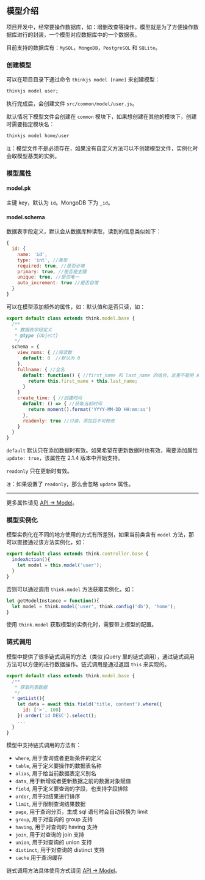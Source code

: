 ## 模型介绍

项目开发中，经常要操作数据库，如：增删改查等操作。模型就是为了方便操作数据库进行的封装，一个模型对应数据库中的一个数据表。

目前支持的数据库有：`MySQL`，`MongoDB`，`PostgreSQL` 和 `SQLite`。

### 创建模型

可以在项目目录下通过命令 `thinkjs model [name]` 来创建模型：

```sh
thinkjs model user;
```

执行完成后，会创建文件 `src/common/model/user.js`。

默认情况下模型文件会创建在 `common` 模块下，如果想创建在其他的模块下，创建时需要指定模块名：

```sh
thinkjs model home/user
```


`注`：模型文件不是必须存在，如果没有自定义方法可以不创建模型文件，实例化时会取模型基类的实例。


### 模型属性

#### model.pk

主键 key，默认为 `id`。MongoDB 下为 `_id`。

#### model.schema

数据表字段定义，默认会从数据库种读取，读到的信息类似如下：

```js
{
  id: {
    name: 'id',
    type: 'int', //类型
    required: true, //是否必填
    primary: true, //是否是主键
    unique: true, //是否唯一
    auto_increment: true //是否自增
  }
}
```

可以在模型添加额外的属性，如：默认值和是否只读，如：

```js
export default class extends think.model.base {
  /**
   * 数据表字段定义
   * @type {Object}
   */
  schema = {
    view_nums: { //阅读数
      default: 0  //默认为 0
    },
    fullname: { //全名
      default: function() { //first_name 和 last_name 的组合，这里不能用 Arrows Function
        return this.first_name + this.last_name;
      }
    }
    create_time: { //创建时间
      default: () => { //获取当前时间
        return moment().format('YYYY-MM-DD HH:mm:ss')
      },
      readonly: true //只读，添加后不可修改
    }
  }
}
```

`default` 默认只在添加数据时有效。如果希望在更新数据时也有效，需要添加属性 `update: true`，该属性在 2.1.4 版本中开始支持。

`readonly` 只在更新时有效。

`注`：如果设置了 `readonly`，那么会忽略 `update` 属性。

-----

更多属性请见 [API -> Model](./api_model.html)。

### 模型实例化

模型实例化在不同的地方使用的方式有所差别，如果当前类含有 `model` 方法，那可以直接通过该方法实例化，如：

```js
export default class extends think.controller.base {
  indexAction(){
    let model = this.model('user');
  }
}
```

否则可以通过调用 `think.model` 方法获取实例化，如：

```js
let getModelInstance = function(){
  let model = think.model('user', think.config('db'), 'home');
}
```

使用 `think.model` 获取模型的实例化时，需要带上模型的配置。



### 链式调用

模型中提供了很多链式调用的方法（类似 jQuery 里的链式调用），通过链式调用方法可以方便的进行数据操作。链式调用是通过返回 `this` 来实现的。

```js
export default class extends think.model.base {
  /**
   * 获取列表数据
   */
  * getList(){
    let data = await this.field('title, content').where({
      id: ['>', 100]
    }).order('id DESC').select();
    ...
  }
}
```

模型中支持链式调用的方法有：

* `where`, 用于查询或者更新条件的定义
* `table`, 用于定义要操作的数据表名称
* `alias`, 用于给当前数据表定义别名
* `data`, 用于新增或者更新数据之前的数据对象赋值
* `field`, 用于定义要查询的字段，也支持字段排除
* `order`, 用于对结果进行排序
* `limit`, 用于限制查询结果数据
* `page`, 用于查询分页，生成 sql 语句时会自动转换为 limit
* `group`, 用于对查询的 group 支持
* `having`, 用于对查询的 having 支持
* `join`, 用于对查询的 join 支持
* `union`, 用于对查询的 union 支持
* `distinct`, 用于对查询的 distinct 支持
* `cache` 用于查询缓存

链式调用方法具体使用方式请见 [API -> Model](./api_model.html)。

